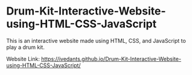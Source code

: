 # Drum-Kit-Interactive-Website-using-HTML-CSS-JavaScript
This is an interactive website made using HTML, CSS, and JavaScript to play a drum kit. 

Website Link: https://ivedants.github.io/Drum-Kit-Interactive-Website-using-HTML-CSS-JavaScript/

